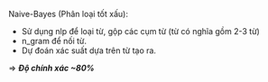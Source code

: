 Naive-Bayes (Phân loại tốt xấu):
- Sử dụng nlp để loại từ, gộp các cụm từ (từ có nghĩa gồm 2-3 từ)
- n_gram để nối từ.
- Dự đoán xác suất dựa trên từ tạo ra.

=> ***Độ chính xác ~80%***
